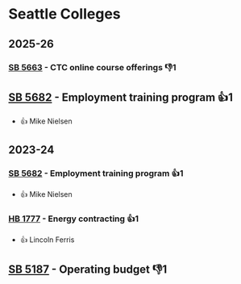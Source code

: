# Seattle Colleges
## 2025-26

### [SB 5663](/bill/2025-26/sb/5663/) - CTC online course offerings  👎1 

## [SB 5682](/bill/2025-26/sb/5682/) - Employment training program 👍1  
* 👍 Mike Nielsen

## 2023-24

### [SB 5682](/bill/2023-24/sb/5682/) - Employment training program 👍1  
* 👍 Mike Nielsen

### [HB 1777](/bill/2023-24/hb/1777/) - Energy contracting 👍1  
* 👍 Lincoln Ferris

## [SB 5187](/bill/2023-24/sb/5187/) - Operating budget  👎1 

